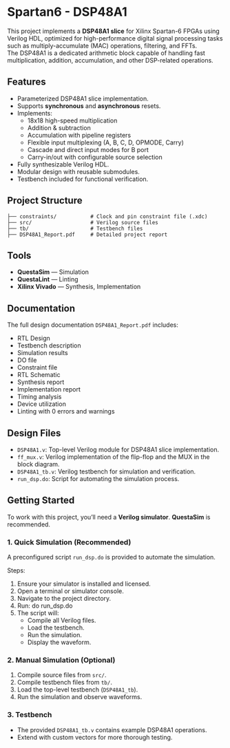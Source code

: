 # Spartan6 - DSP48A1

This project implements a **DSP48A1 slice** for Xilinx Spartan-6 FPGAs using Verilog HDL, optimized for high-performance digital signal processing tasks such as multiply-accumulate (MAC) operations, filtering, and FFTs.  
The DSP48A1 is a dedicated arithmetic block capable of handling fast multiplication, addition, accumulation, and other DSP-related operations.



## Features

- Parameterized DSP48A1 slice implementation.
- Supports **synchronous** and **asynchronous** resets.
- Implements:
  - 18x18 high-speed multiplication
  - Addition & subtraction
  - Accumulation with pipeline registers
  - Flexible input multiplexing (A, B, C, D, OPMODE, Carry)
  - Cascade and direct input modes for B port
  - Carry-in/out with configurable source selection
- Fully synthesizable Verilog HDL.
- Modular design with reusable submodules.
- Testbench included for functional verification.

## Project Structure

```
├── constraints/           # Clock and pin constraint file (.xdc)
├── src/                   # Verilog source files
├── tb/                    # Testbench files
├── DSP48A1_Report.pdf     # Detailed project report
```

## Tools

- **QuestaSim** — Simulation
- **QuestaLint** — Linting
- **Xilinx Vivado** — Synthesis, Implementation

## Documentation

The full design documentation `DSP48A1_Report.pdf` includes: 
- RTL Design
- Testbench description
- Simulation results
- DO file
- Constraint file
- RTL Schematic
- Synthesis report
- Implementation report
- Timing analysis
- Device utilization
- Linting with 0 errors and warnings

## Design Files

- `DSP48A1.v`: Top-level Verilog module for DSP48A1 slice implementation.
- `ff_mux.v`: Verilog implementation of the flip-flop and the MUX in the block diagram.
- `DSP48A1_tb.v`: Verilog testbench for simulation and verification.
- `run_dsp.do`: Script for automating the simulation process.

## Getting Started

To work with this project, you’ll need a **Verilog simulator**. 
**QuestaSim** is recommended.

### 1. Quick Simulation (Recommended)

A preconfigured script `run_dsp.do` is provided to automate the simulation.

Steps:
1. Ensure your simulator is installed and licensed.
2. Open a terminal or simulator console.
3. Navigate to the project directory.
4. Run:
   do run_dsp.do
5. The script will:
   - Compile all Verilog files.
   - Load the testbench.
   - Run the simulation.
   - Display the waveform.

### 2. Manual Simulation (Optional)

1. Compile source files from `src/`.
2. Compile testbench files from `tb/`.
3. Load the top-level testbench (`DSP48A1_tb`).
4. Run the simulation and observe waveforms.

### 3. Testbench

- The provided `DSP48A1_tb.v` contains example DSP48A1 operations.
- Extend with custom vectors for more thorough testing.



